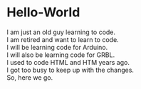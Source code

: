 # Hello-World
I am just an old guy learning to code.<br>
I am retired and want to learn to code.<br>
I will be learning code for Arduino.<br>
I will also be learning code for GRBL.<br>
I used to code HTML and HTM years ago.<br>
I got too busy to keep up with the changes.<br>
So, here we go.
